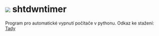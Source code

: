 # <img src="https://ctrlv.cz/shots/2022/07/26/4OqY.png"> shtdwntimer
Program pro automatické vypnutí počítače v pythonu.
Odkaz ke stažení: [Tady](https://uloz.to/file/7bQV1x4rDa6g/nacasovane-vypnutil-instalator-exe#!ZJR5ZGR1BTDkL2Z3AwV1BJHmBGpjMmMuEQEyqHWFFIMXZmR1)

